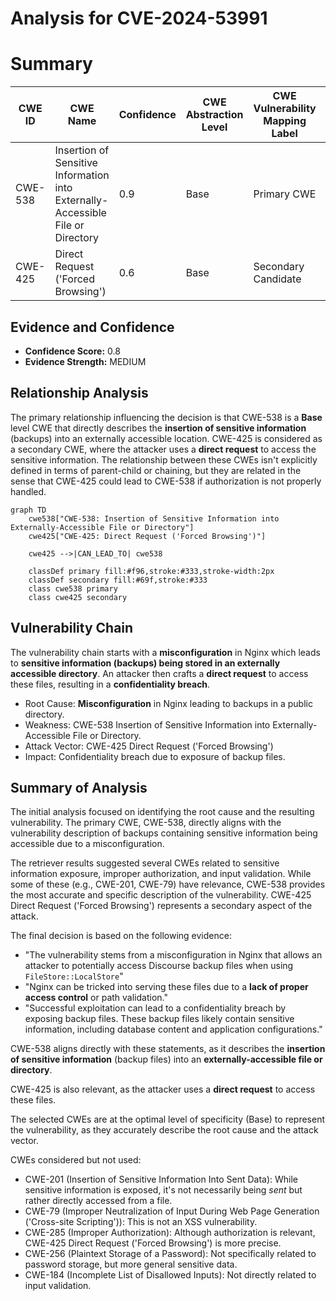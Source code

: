 # Analysis for CVE-2024-53991

# Summary
| CWE ID | CWE Name | Confidence | CWE Abstraction Level | CWE Vulnerability Mapping Label | CWE-Vulnerability Mapping Notes |
|---|---|---|---|---|---|
| CWE-538 | Insertion of Sensitive Information into Externally-Accessible File or Directory | 0.9 | Base | Primary CWE | Allowed |
| CWE-425 | Direct Request ('Forced Browsing') | 0.6 | Base | Secondary Candidate | Allowed |

## Evidence and Confidence

*   **Confidence Score:** 0.8
*   **Evidence Strength:** MEDIUM

## Relationship Analysis
The primary relationship influencing the decision is that CWE-538 is a **Base** level CWE that directly describes the **insertion of sensitive information** (backups) into an externally accessible location. CWE-425 is considered as a secondary CWE, where the attacker uses a **direct request** to access the sensitive information. The relationship between these CWEs isn't explicitly defined in terms of parent-child or chaining, but they are related in the sense that CWE-425 could lead to CWE-538 if authorization is not properly handled.

```mermaid
graph TD
    cwe538["CWE-538: Insertion of Sensitive Information into Externally-Accessible File or Directory"]
    cwe425["CWE-425: Direct Request ('Forced Browsing')"]
    
    cwe425 -->|CAN_LEAD_TO| cwe538
    
    classDef primary fill:#f96,stroke:#333,stroke-width:2px
    classDef secondary fill:#69f,stroke:#333
    class cwe538 primary
    class cwe425 secondary
```

## Vulnerability Chain
The vulnerability chain starts with a **misconfiguration** in Nginx which leads to **sensitive information (backups) being stored in an externally accessible directory**. An attacker then crafts a **direct request** to access these files, resulting in a **confidentiality breach**.

*   Root Cause: **Misconfiguration** in Nginx leading to backups in a public directory.
*   Weakness: CWE-538 Insertion of Sensitive Information into Externally-Accessible File or Directory.
*   Attack Vector: CWE-425 Direct Request ('Forced Browsing')
*   Impact: Confidentiality breach due to exposure of backup files.

## Summary of Analysis
The initial analysis focused on identifying the root cause and the resulting vulnerability. The primary CWE, CWE-538, directly aligns with the vulnerability description of backups containing sensitive information being accessible due to a misconfiguration.

The retriever results suggested several CWEs related to sensitive information exposure, improper authorization, and input validation. While some of these (e.g., CWE-201, CWE-79) have relevance, CWE-538 provides the most accurate and specific description of the vulnerability. CWE-425 Direct Request ('Forced Browsing') represents a secondary aspect of the attack.

The final decision is based on the following evidence:

*   "The vulnerability stems from a misconfiguration in Nginx that allows an attacker to potentially access Discourse backup files when using `FileStore::LocalStore`"
*   "Nginx can be tricked into serving these files due to a **lack of proper access control** or path validation."
*   "Successful exploitation can lead to a confidentiality breach by exposing backup files. These backup files likely contain sensitive information, including database content and application configurations."

CWE-538 aligns directly with these statements, as it describes the **insertion of sensitive information** (backup files) into an **externally-accessible file or directory**.

CWE-425 is also relevant, as the attacker uses a **direct request** to access these files.

The selected CWEs are at the optimal level of specificity (Base) to represent the vulnerability, as they accurately describe the root cause and the attack vector.

CWEs considered but not used:

*   CWE-201 (Insertion of Sensitive Information Into Sent Data): While sensitive information is exposed, it's not necessarily being *sent* but rather directly accessed from a file.
*   CWE-79 (Improper Neutralization of Input During Web Page Generation ('Cross-site Scripting')): This is not an XSS vulnerability.
*   CWE-285 (Improper Authorization): Although authorization is relevant, CWE-425 Direct Request ('Forced Browsing') is more precise.
*   CWE-256 (Plaintext Storage of a Password): Not specifically related to password storage, but more general sensitive data.
*   CWE-184 (Incomplete List of Disallowed Inputs): Not directly related to input validation.